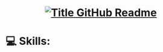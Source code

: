 <h1 style="text-align: center;">
  <a href="https://git.io/typing-svg" target="_blank">
    <img src="https://readme-typing-svg.herokuapp.com?font=Inter&weight=800&size=35&duration=3000&pause=500&multiline=true&width=650&height=140&lines=%24+Hi+there;I'm+Saifur+Rahman" alt="Title GitHub Readme" />
  </a>
</h1>



# 💻 Skills:
